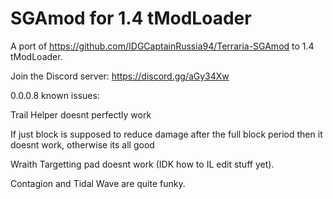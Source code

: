 # SGAmod for 1.4 tModLoader
A port of https://github.com/IDGCaptainRussia94/Terraria-SGAmod to 1.4 tModLoader.

Join the Discord server: https://discord.gg/aGy34Xw

0.0.0.8 known issues:

Trail Helper doesnt perfectly work

If just block is supposed to reduce damage after the full block period then it doesnt work, otherwise its all good

Wraith Targetting pad doesnt work (IDK how to IL edit stuff yet).

Contagion and Tidal Wave are quite funky.
